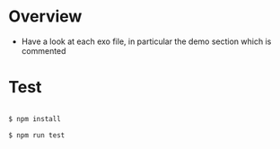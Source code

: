 # Overview

- Have a look at each exo file, in particular the demo section which is
  commented

# Test

```bash

$ npm install

$ npm run test

```
